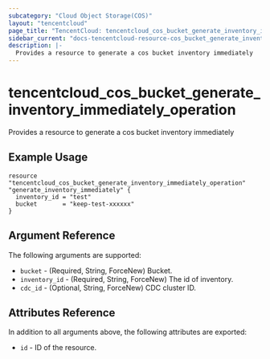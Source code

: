 ```yaml
---
subcategory: "Cloud Object Storage(COS)"
layout: "tencentcloud"
page_title: "TencentCloud: tencentcloud_cos_bucket_generate_inventory_immediately_operation"
sidebar_current: "docs-tencentcloud-resource-cos_bucket_generate_inventory_immediately_operation"
description: |-
  Provides a resource to generate a cos bucket inventory immediately
---
```


# tencentcloud_cos_bucket_generate_inventory_immediately_operation

Provides a resource to generate a cos bucket inventory immediately

## Example Usage

```hcl
resource "tencentcloud_cos_bucket_generate_inventory_immediately_operation" "generate_inventory_immediately" {
  inventory_id = "test"
  bucket       = "keep-test-xxxxxx"
}
```

## Argument Reference

The following arguments are supported:

* `bucket` - (Required, String, ForceNew) Bucket.
* `inventory_id` - (Required, String, ForceNew) The id of inventory.
* `cdc_id` - (Optional, String, ForceNew) CDC cluster ID.

## Attributes Reference

In addition to all arguments above, the following attributes are exported:

* `id` - ID of the resource.



